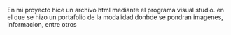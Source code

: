 En mi proyecto hice un archivo html mediante el programa visual studio. en el que se hizo un portafolio de la modalidad donbde se pondran imagenes, informacion, entre otros 
